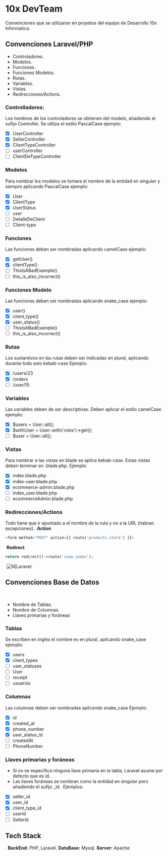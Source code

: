 # 10x DevTeam 
Convenciones que se utilizaran en proyetos del equipo de Desarrollo 10x Informatica.
​

## Convenciones Laravel/PHP
- Controladores.
- Modelos.
- Funciones.
- Funciones Modelos.
- Rutas.
- Variables.
- Vistas.
- Redirecciones/Actions.
​
### Controlladores:
Los nombres de los controladores se obtienen del modelo, añadiendo el sufijo Controller. Se utiliza el estilo PascalCase ejemplo:
​
- [x] UserController
- [x] SellerController
- [x] ClientTypeController
- [ ] userController
- [ ] ClientDeTypeController
​
### Modelos
Para nombrar los modelos se tomara el nombre de la entidad en singular y siempre aplicando PascalCase ejemplo:
​
- [x] User
- [x] ClientType
- [x] UserStatus
- [ ] user
- [ ] DetalleDeClient
- [ ] Client-type
​
### Funciones
Las funciones deben ser nombradas aplicando camelCase ejemplo:
​
- [x] getUser()
- [x] clientType()
- [ ] ThisIsABadExample()
- [ ] this_is_also_incorrect()
​
### Funciones Modelo
Las funciones deben ser nombradas aplicando snake_case ejemplo:
​
- [x] user()
- [x] client_type()
- [x] user_status()
- [ ] ThisIsABadExample()
- [ ] this_is_also_incorrect()
​
### Rutas
Los sustantivos en las rutas deben ser indicadas en plural, aplicando durante todo esto kebab-case Ejemplo:
​
- [x] /users/23
- [x] /orders
- [ ] /user/15
​
### Variables
Las variables deben de ser descriptivas. Deben aplicar el estilo camelCase ejemplo:
​
- [x] $users = User::all();
- [x] $withUser = User::with('roles')->get();
- [ ] $user = User::all();
​
### Vistas
Para nombrar a las vistas en blade se aplica kebab-case. Estas vistas deben terminar en .blade.php. Ejemplo:
​
- [x] index.blade.php
- [x] index-user.blade.php
- [x] ecommerce-admin.blade.php
- [ ] index_user.blade.php
- [ ] ecommerceAdmin.blade.php
​
### Redirecciones/Actions
Todo tiene que ir apuntado a el nombre de la ruta y no a la URL (habran excepciones).
​
**Action**
```php
<form method="POST" action={{ route('products.store') }}>
```
​
**Redirect**
```php
return redirect()->route('view.index');
```
​
![N|Laravel](https://laravel.com/img/logotype.min.svg)
​
## Convenciones Base de Datos
​
- Nombre de Tablas.
- Nombre de Columnas.
- Llaves primarias y foráneas
​
### Tablas
Se escriben en inglés el nombre es en plural, aplicando snake_case ejemplo:
​
- [x] users
- [x] client_types
- [ ] user_statuses
- [ ] User
- [ ] receipt
- [ ] usuarios
​
### Columnas
Las columnas deben ser nombradas aplicando snake_case Ejemplo:
​
- [x] id
- [x] created_at
- [x] phone_number
- [x] user_status_id
- [ ] createdAt
- [ ] PhoneNumber
​
### Llaves primarias y foráneas
- Si no se especifica ninguna llave primaria en la tabla, Laravel asume por defecto que es id.
- Las llaves foráneas se nombran como la entidad en singular pero añadiendo el sufijo _id.
​
Ejemplos:
​
- [x] seller_id
- [x] user_id
- [x] client_type_id
- [ ] userId
- [ ] SellerId
​
## Tech Stack
.
**BackEnd:** PHP, Laravel.
**DataBase:** Mysql.
**Server:** Apache